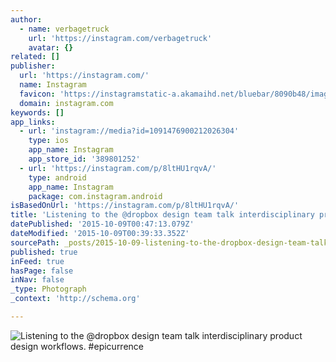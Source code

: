 ```yaml
---
author:
  - name: verbagetruck
    url: 'https://instagram.com/verbagetruck'
    avatar: {}
related: []
publisher:
  url: 'https://instagram.com/'
  name: Instagram
  favicon: 'https://instagramstatic-a.akamaihd.net/bluebar/8090b48/images/ico/favicon.ico'
  domain: instagram.com
keywords: []
app_links:
  - url: 'instagram://media?id=1091476900212026304'
    type: ios
    app_name: Instagram
    app_store_id: '389801252'
  - url: 'https://instagram.com/p/8ltHU1rqvA/'
    type: android
    app_name: Instagram
    package: com.instagram.android
isBasedOnUrl: 'https://instagram.com/p/8ltHU1rqvA/'
title: 'Listening to the @dropbox design team talk interdisciplinary product design workflows. #epicurrence'
datePublished: '2015-10-09T00:47:13.079Z'
dateModified: '2015-10-09T00:39:33.352Z'
sourcePath: _posts/2015-10-09-listening-to-the-dropbox-design-team-talk-interdisciplinary.md
published: true
inFeed: true
hasPage: false
inNav: false
_type: Photograph
_context: 'http://schema.org'

---
```

![Listening to the &commat;dropbox design team talk interdisciplinary product design workflows&period; &num;epicurrence](https://igcdn-photos-e-a.akamaihd.net/hphotos-ak-xaf1/t51.2885-15/s640x640/sh0.08/e35/12144171_1622719767977364_488829122_n.jpg)